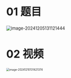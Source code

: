 # 01 题目

<img src="C:\Users\Administrator\AppData\Roaming\Typora\typora-user-images\image-20241205131121444.png" alt="image-20241205131121444" style="zoom: 80%;" />



# 02 视频

<img src="https://cvp.oss-cn-shanghai.aliyuncs.com/202412101314486.png" alt="image-20241210131421374" style="zoom:50%;" />
